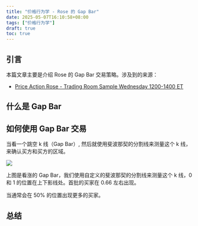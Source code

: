 ```yaml
---
title: "价格行为学 - Rose 的 Gap Bar"
date: 2025-05-07T16:10:58+08:00
tags: ["价格行为学"] 
draft: true
toc: true
---
```


##  引言

本篇文章主要是介绍 Rose 的 Gap Bar 交易策略。涉及到的来源：

- [Price Action Rose - Trading Room Sample Wednesday 1200-1400 ET](https://youtu.be/lxlY29T9SwU?si=qVIwrYuD6_ijTiEW&t=167)

## 什么是 Gap Bar


## 如何使用 Gap Bar 交易

当看一个跳空 k 线（Gap Bar）, 然后就使用斐波那契的分割线来测量这个 k 线，来确认买方和买方的区域。


![](https://img.forecho.com/9lAcD0.png)

上图是看涨的 Gap Bar，我们使用自定义的斐波那契的分割线来测量这个 k 线，0 和 1 的位置在上下影线处。首批的买家在 0.66 左右出现。

当通常会在 50% 的位置出现更多的买家。


## 总结



